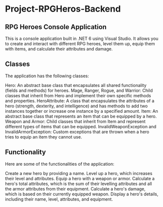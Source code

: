 # Project-RPGHeros-Backend

## RPG Heroes Console Application
This is a console application built in .NET 6 using Visual Studio. It allows you to create and interact with different RPG heroes, level them up, equip them with items, 
and calculate their attributes and damage.

## Classes
The application has the following classes:

Hero: An abstract base class that encapsulates all shared functionality (fields and methods) for heroes.
Mage, Ranger, Rogue, and Warrior: Child classes that inherit from Hero and implement their own specific methods and properties.
HeroAttribute: A class that encapsulates the attributes of a hero (strength, dexterity, and intelligence) and has methods to add two instances together or increase one instance by a specified amount.
Item: An abstract base class that represents an item that can be equipped by a hero.
Weapon and Armor: Child classes that inherit from Item and represent different types of items that can be equipped.
InvalidWeaponException and InvalidArmorException: Custom exceptions that are thrown when a hero tries to equip an item they cannot use.

## Functionality
Here are some of the functionalities of the application:

Create a new hero by providing a name.
Level up a hero, which increases their level and attributes.
Equip a hero with a weapon or armor.
Calculate a hero's total attributes, which is the sum of their levelling attributes and all the armor attributes from their equipment.
Calculate a hero's damage, which is based on their currently equipped weapon.
Display a hero's details, including their name, level, attributes, and equipment.
